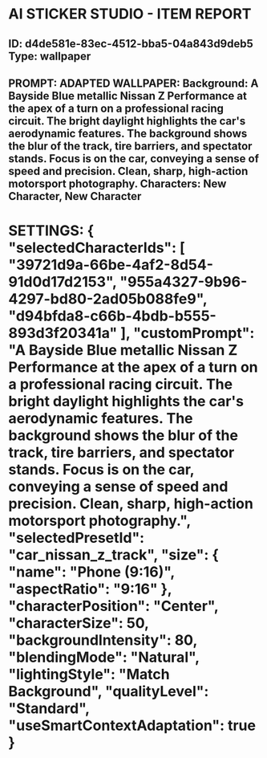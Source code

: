AI STICKER STUDIO - ITEM REPORT
========================================
ID: d4de581e-83ec-4512-bba5-04a843d9deb5
Type: wallpaper
----------------------------------------
PROMPT:
ADAPTED WALLPAPER:
Background: A Bayside Blue metallic Nissan Z Performance at the apex of a turn on a professional racing circuit. The bright daylight highlights the car's aerodynamic features. The background shows the blur of the track, tire barriers, and spectator stands. Focus is on the car, conveying a sense of speed and precision. Clean, sharp, high-action motorsport photography.
Characters: New Character, New Character
----------------------------------------
SETTINGS:
{
  "selectedCharacterIds": [
    "39721d9a-66be-4af2-8d54-91d0d17d2153",
    "955a4327-9b96-4297-bd80-2ad05b088fe9",
    "d94bfda8-c66b-4bdb-b555-893d3f20341a"
  ],
  "customPrompt": "A Bayside Blue metallic Nissan Z Performance at the apex of a turn on a professional racing circuit. The bright daylight highlights the car's aerodynamic features. The background shows the blur of the track, tire barriers, and spectator stands. Focus is on the car, conveying a sense of speed and precision. Clean, sharp, high-action motorsport photography.",
  "selectedPresetId": "car_nissan_z_track",
  "size": {
    "name": "Phone (9:16)",
    "aspectRatio": "9:16"
  },
  "characterPosition": "Center",
  "characterSize": 50,
  "backgroundIntensity": 80,
  "blendingMode": "Natural",
  "lightingStyle": "Match Background",
  "qualityLevel": "Standard",
  "useSmartContextAdaptation": true
}
========================================
